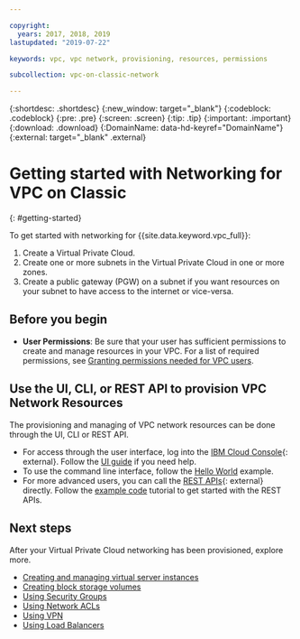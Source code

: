 ```yaml
---

copyright:
  years: 2017, 2018, 2019
lastupdated: "2019-07-22"

keywords: vpc, vpc network, provisioning, resources, permissions

subcollection: vpc-on-classic-network

---
```


{:shortdesc: .shortdesc}
{:new_window: target="_blank"}
{:codeblock: .codeblock}
{:pre: .pre}
{:screen: .screen}
{:tip: .tip}
{:important: .important}
{:download: .download}
{:DomainName: data-hd-keyref="DomainName"}
{:external: target="_blank" .external}

# Getting started with Networking for VPC on Classic
{: #getting-started}

To get started with networking for {{site.data.keyword.vpc_full}}:

1. Create a Virtual Private Cloud.
2. Create one or more subnets in the Virtual Private Cloud in one or more zones.
3. Create a public gateway (PGW) on a subnet if you want resources on your subnet to have access to the internet or vice-versa.

## Before you begin

 * **User Permissions**: Be sure that your user has sufficient permissions to create and manage resources in your VPC. For a list of required permissions, see [Granting permissions needed for VPC users](/docs/vpc-on-classic?topic=vpc-on-classic-managing-user-permissions-for-vpc-resources).

## Use the UI, CLI, or REST API to provision VPC Network Resources

The provisioning and managing of VPC network resources can be done through the UI, CLI or REST API.

* For access through the user interface, log into the [IBM Cloud Console](https://{DomainName}/vpc){: external}. Follow the [UI guide](/docs/vpc-on-classic?topic=vpc-on-classic-creating-a-vpc-using-the-ibm-cloud-console) if you need help.
* To use the command line interface, follow the [Hello World](/docs/vpc-on-classic?topic=vpc-on-classic-creating-a-vpc-using-the-ibm-cloud-cli) example.
* For more advanced users, you can call the [REST APIs](https://{DomainName}/apidocs/vpc-on-classic){: external} directly. Follow the [example code](/docs/vpc-on-classic?topic=vpc-on-classic-creating-a-vpc-using-the-rest-apis) tutorial to get started with the REST APIs.

## Next steps

After your Virtual Private Cloud networking has been provisioned, explore more.

* [Creating and managing virtual server instances](/docs/vpc-on-classic?topic=vpc-on-classic-creating-and-managing-virtual-server-instances)
* [Creating block storage volumes](/docs/vpc-on-classic-block-storage?topic=vpc-on-classic-block-storage-creating-block-storage)
* [Using Security Groups](/docs/vpc-on-classic-network?topic=vpc-on-classic-network-setting-up-security-groups-using-the-cli)
* [Using Network ACLs](/docs/vpc-on-classic-network?topic=vpc-on-classic-network-setting-up-network-acls)
* [Using VPN](/docs/vpc-on-classic-network?topic=vpc-on-classic-network---using-vpn-with-your-vpc)
* [Using Load Balancers](/docs/vpc-on-classic-network?topic=vpc-on-classic-network---using-load-balancers-in-ibm-cloud-vpc)

